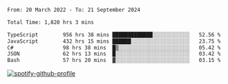 <!--START_SECTION:waka-->

```txt
From: 20 March 2022 - To: 21 September 2024

Total Time: 1,820 hrs 3 mins

TypeScript        956 hrs 38 mins █████████████░░░░░░░░░░░░   52.56 %
JavaScript        432 hrs 15 mins ██████░░░░░░░░░░░░░░░░░░░   23.75 %
C#                98 hrs 38 mins  █▒░░░░░░░░░░░░░░░░░░░░░░░   05.42 %
JSON              62 hrs 13 mins  █░░░░░░░░░░░░░░░░░░░░░░░░   03.42 %
Bash              57 hrs 20 mins  ▓░░░░░░░░░░░░░░░░░░░░░░░░   03.15 %
```

<!--END_SECTION:waka-->
[![spotify-github-profile](https://spotify-github-profile.vercel.app/api/view?uid=c00zprrvy9xiloa9qnco3hmng&cover_image=true&theme=novatorem&show_offline=false&background_color=121212&bar_color=53b14f&bar_color_cover=false)](https://spotify-github-profile.vercel.app/api/view?uid=c00zprrvy9xiloa9qnco3hmng&redirect=true)



